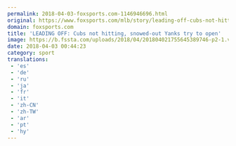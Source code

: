 ```yaml
---
permalink: 2018-04-03-foxsports.com-1146946696.html
original: https://www.foxsports.com/mlb/story/leading-off-cubs-not-hitting-snowed-out-yanks-try-to-open-040218
domain: foxsports.com
title: 'LEADING OFF: Cubs not hitting, snowed-out Yanks try to open'
image: https://b.fssta.com/uploads/2018/04/201804021755645389746-p2-1.vresize.1200.630.high.4.jpeg
date: 2018-04-03 00:44:23
category: sport
translations: 
 - 'es'
 - 'de'
 - 'ru'
 - 'ja'
 - 'fr'
 - 'it'
 - 'zh-CN'
 - 'zh-TW'
 - 'ar'
 - 'pt'
 - 'hy'
---
```


